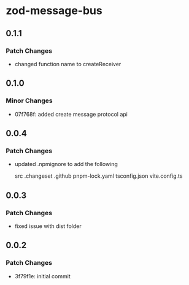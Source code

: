 # zod-message-bus

## 0.1.1

### Patch Changes

- changed function name to createReceiver

## 0.1.0

### Minor Changes

- 07f768f: added create message protocol api

## 0.0.4

### Patch Changes

- updated .npmignore to add the following

  src
  .changeset
  .github
  pnpm-lock.yaml
  tsconfig.json
  vite.config.ts

## 0.0.3

### Patch Changes

- fixed issue with dist folder

## 0.0.2

### Patch Changes

- 3f79f1e: initial commit
